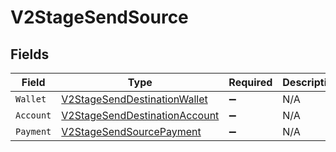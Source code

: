 # V2StageSendSource


## Fields

| Field                                                                                     | Type                                                                                      | Required                                                                                  | Description                                                                               |
| ----------------------------------------------------------------------------------------- | ----------------------------------------------------------------------------------------- | ----------------------------------------------------------------------------------------- | ----------------------------------------------------------------------------------------- |
| `Wallet`                                                                                  | [V2StageSendDestinationWallet](../../Models/Components/V2StageSendDestinationWallet.md)   | :heavy_minus_sign:                                                                        | N/A                                                                                       |
| `Account`                                                                                 | [V2StageSendDestinationAccount](../../Models/Components/V2StageSendDestinationAccount.md) | :heavy_minus_sign:                                                                        | N/A                                                                                       |
| `Payment`                                                                                 | [V2StageSendSourcePayment](../../Models/Components/V2StageSendSourcePayment.md)           | :heavy_minus_sign:                                                                        | N/A                                                                                       |